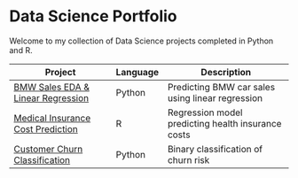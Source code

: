 # Data Science Portfolio

Welcome to my collection of Data Science projects completed in Python and R.

| Project | Language | Description |
|----------|-----------|-------------|
| [BMW Sales EDA & Linear Regression](https://github.com/yourname/bmw-sales-eda-linear-regression-python) | Python | Predicting BMW car sales using linear regression |
| [Medical Insurance Cost Prediction](https://github.com/yourname/insurance-cost-eda-linear-regression-r) | R | Regression model predicting health insurance costs |
| [Customer Churn Classification](https://github.com/yourname/customer-churn-classification-python) | Python | Binary classification of churn risk |
